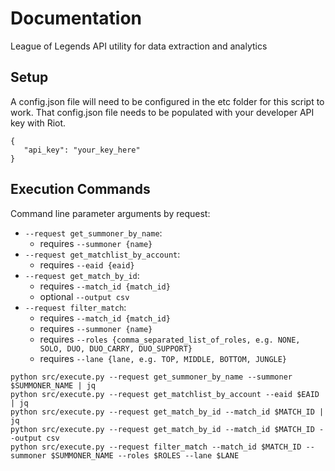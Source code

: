 # Documentation
League of Legends API utility for data extraction and analytics

## Setup
A config.json file will need to be configured in the etc folder for this script to work. That config.json file needs
to be populated with your developer API key with Riot.

```
{
   "api_key": "your_key_here"
}
```

## Execution Commands
Command line parameter arguments by request:
* `--request get_summoner_by_name`:
    * requires `--summoner {name}`
* `--request get_matchlist_by_account`:
    * requires `--eaid {eaid}`
* `--request get_match_by_id`:
    * requires `--match_id {match_id}`
    * optional `--output csv`
* `--request filter_match`:
    * requires `--match_id {match_id}`
    * requires `--summoner {name}`
    * requires `--roles {comma_separated_list_of_roles, e.g. NONE, SOLO, DUO, DUO_CARRY, DUO_SUPPORT}`
    * requires `--lane {lane, e.g. TOP, MIDDLE, BOTTOM, JUNGLE}`

```
python src/execute.py --request get_summoner_by_name --summoner $SUMMONER_NAME | jq
python src/execute.py --request get_matchlist_by_account --eaid $EAID | jq
python src/execute.py --request get_match_by_id --match_id $MATCH_ID | jq
python src/execute.py --request get_match_by_id --match_id $MATCH_ID --output csv
python src/execute.py --request filter_match --match_id $MATCH_ID --summoner $SUMMONER_NAME --roles $ROLES --lane $LANE 
```
